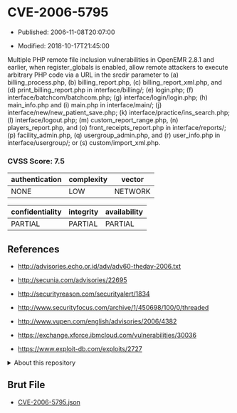 # CVE-2006-5795

- Published: 2006-11-08T20:07:00

- Modified: 2018-10-17T21:45:00

Multiple PHP remote file inclusion vulnerabilities in OpenEMR 2.8.1 and earlier, when register_globals is enabled, allow remote attackers to execute arbitrary PHP code via a URL in the srcdir parameter to (a) billing_process.php, (b) billing_report.php, (c) billing_report_xml.php, and (d) print_billing_report.php in interface/billing/; (e) login.php; (f) interface/batchcom/batchcom.php; (g) interface/login/login.php; (h) main_info.php and (i) main.php in interface/main/; (j) interface/new/new_patient_save.php; (k) interface/practice/ins_search.php; (l) interface/logout.php; (m) custom_report_range.php, (n) players_report.php, and (o) front_receipts_report.php in interface/reports/; (p) facility_admin.php, (q) usergroup_admin.php, and (r) user_info.php in interface/usergroup/; or (s) custom/import_xml.php.

### CVSS Score: **7.5**

| authentication | complexity | vector |
| --- | --- | --- |
| NONE | LOW | NETWORK |

| confidentiality | integrity | availability |
| --- | --- | --- |
| PARTIAL | PARTIAL | PARTIAL |

## References

* http://advisories.echo.or.id/adv/adv60-theday-2006.txt

* http://secunia.com/advisories/22695

* http://securityreason.com/securityalert/1834

* http://www.securityfocus.com/archive/1/450698/100/0/threaded

* http://www.vupen.com/english/advisories/2006/4382

* https://exchange.xforce.ibmcloud.com/vulnerabilities/30036

* https://www.exploit-db.com/exploits/2727

<details>
<summary>About this repository</summary> 

  This repository is part of the project [Live Hack CVE](https://github.com/Live-Hack-CVE). Main website can be found [www.live-hack.org](https://www.live-hack.org) 
  
  Made by [Sn0wAlice](https://github.com/Sn0wAlice) for the people that care about security and need to have a feed of the latest CVEs. Hope you enjoy it, don't forget to star the repo and follow me on [Twitter](https://twitter.com/Sn0wAlice) and [Github](https://github.com/Sn0wAlice). And that is my [personnal website](https://www.alice-snow.me/)

  - [Home Page](https://github.com/Live-Hack-CVE)
  - [Framework](https://github.com/Live-Hack-CVE/cve-framework)
  - [CVE database](https://github.com/Live-Hack-CVE/full_database)
  - [Changelog](https://github.com/Live-Hack-CVE/Changelog)
</details>

## Brut File

* [CVE-2006-5795.json](https://raw.githubusercontent.com/Live-Hack-CVE/full_database/main/cves/2006/CVE-2006-5795.json)

